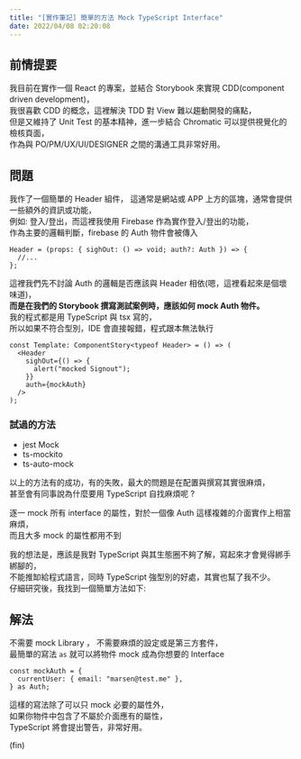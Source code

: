 ```yaml
---
title: "[實作筆記] 簡單的方法 Mock TypeScript Interface"
date: 2022/04/08 02:20:08
---
```


## 前情提要

我目前在實作一個 React 的專案，並結合 Storybook 來實現 CDD(component driven development)，  
我很喜歡 CDD 的概念，這裡解決 TDD 對 View 難以趨動開發的痛點，  
但是又維持了 Unit Test 的基本精神，進一步結合 Chromatic 可以提供視覺化的檢核頁面，  
作為與 PO/PM/UX/UI/DESIGNER 之間的溝通工具非常好用。

## 問題

我作了一個簡單的 Header 組件，
這通常是網站或 APP 上方的區塊，通常會提供一些額外的資訊或功能，  
例如: 登入/登出，而這裡我使用 Firebase 作為實作登入/登出的功能，  
作為主要的邏輯判斷，firebase 的 Auth 物件會被傳入

```tsx
Header = (props: { sighOut: () => void; auth?: Auth }) => {
  //...
};
```

這裡我們先不討論 Auth 的邏輯是否應該與 Header 相依(嗯，這裡看起來是個壞味道)，  
**而是在我們的 Storybook 撰寫測試案例時，應該如何 mock Auth 物件。**  
我的程式都是用 TypeScript 與 tsx 寫的，  
所以如果不符合型別，IDE 會直接報錯，程式跟本無法執行

```tsx
const Template: ComponentStory<typeof Header> = () => (
  <Header
    sighOut={() => {
      alert("mocked Signout");
    }}
    auth={mockAuth}
  />
);
```

### 試過的方法

- jest Mock
- ts-mockito
- ts-auto-mock

以上的方法有的成功，有的失敗，最大的問題是在配置與撰寫其實很麻煩，  
甚至會有同事說為什麼要用 TypeScript 自找麻煩呢 ?

逐一 mock 所有 interface 的屬性，對於一個像 Auth 這樣複雜的介面實作上相當麻煩，  
而且大多 mock 的屬性都用不到

我的想法是，應該是我對 TypeScript 與其生態圈不夠了解，寫起來才會覺得綁手綁腳的，  
不能推缷給程式語言，同時 TypeScript 強型別的好處，其實也幫了我不少。  
仔細研究後，我找到一個簡單方法如下:

## 解法

不需要 mock Library ， 不需要麻煩的設定或是第三方套件，  
最簡單的寫法 `as` 就可以將物件 mock 成為你想要的 Interface

```tsx
const mockAuth = {
  currentUser: { email: "marsen@test.me" },
} as Auth;
```

這樣的寫法除了可以只 mock 必要的屬性外，  
如果你物件中包含了不屬於介面應有的屬性，  
TypeScript 將會提出警告，非常好用。

(fin)
